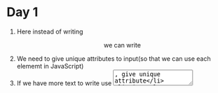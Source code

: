 # Day 1

1. Here instead of writing <p align = 'center'> we can write <div align = 'center'>
2. We need to give unique attributes to input(so that we can use each elememt in JavaScript)
3. If we have more text to write use <textarea>, give unique attribute
4. Give value name to radio option, checkbox
5. Give name to select and also value names
6. Instead of button we use input type = "submit".
